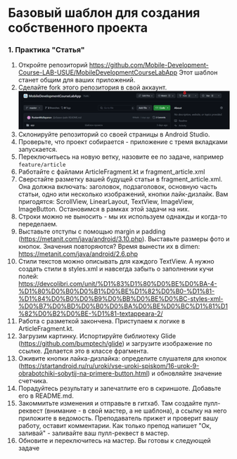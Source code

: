 # Базовый шаблон для создания собственного проекта

### 1. Практика "Статья"

1. Откройте репозиторий https://github.com/Mobile-Development-Course-LAB-USUE/MobileDevelopmentCourseLabApp
Этот шаблон станет общим для ваших приложений. 
2. Сделайте fork этого репозитория в свой аккаунт.
![img.png](readmeImg/img.png)
3. Склонируйте репозиторий со своей страницы в Android Studio. 
4. Проверьте, что проект собирается - приложение с тремя вкладками запускается. 
5. Переключитьесь на новую ветку, назовите ее по задаче, например `feature/article`
6. Работайте с файлами ArticleFragment.kt и fragment_article.xml
7. Сверстайте разметку вашей будущей статьи в fragment_article.xml.
Она должна включать: заголовок, подзаголовок, основную часть статьи, одно или несколько изображений, кнопки лайк-дизлайк.
Вам пригодятся: ScrollView, LinearLayout, TextView, ImageView, ImageButton. Остановимся в рамках этой задачи на них. 
8. Строки можно не выносить - мы их используем однажды и когда-то переделаем. 
9. Выставьте отступы с помощью margin и padding (https://metanit.com/java/android/3.10.php). Выставьте размеры фото и кнопок. 
Значения повторяются? Время вынести их в dimen: https://metanit.com/java/android/2.6.php
10. Стили текстов можно описывать для каждого TextView. А нужно создать стили в styles.xml и навсегда забыть о заполнении 
кучи полей: https://devcolibri.com/unit/%D1%83%D1%80%D0%BE%D0%BA-4-%D1%80%D0%B0%D0%B1%D0%BE%D1%82%D0%B0-%D1%81-%D1%84%D0%B0%D0%B9%D0%BB%D0%BE%D0%BC-styles-xml-%D0%B7%D0%BD%D0%B0%D0%BA%D0%BE%D0%BC%D1%81%D1%82%D0%B2%D0%BE-%D1%81-textappeara-2/
11. Работа с разметкой закончена. Приступаем к логике в ArticleFragment.kt. 
12. Загрузим картинку. Испортируйте библиотеку Glide (https://github.com/bumptech/glide) и загрузите изображение
по ссылке. Делается это в классе фрагмента. 
13. Оживите кнопки лайка-дизлайка: определите слушателя для кнопок (https://startandroid.ru/ru/uroki/vse-uroki-spiskom/16-urok-9-obrabotchiki-sobytij-na-primere-button.html)
и обновляйте значение счетчика.
14. Порадуйтесь результату и запечатлите его в скриншоте. Добавьте его в README.md.
15. Закоммитьте изменения и отправьте в гитхаб. Там создайте пулл-реквест (внимание - в свой мастер, а не шаблона),
а ссылку на него приложите в ведомость. Преподаватель прижет и проверит вашу работу, оставит комментарии. Как только 
препод напишет "Ок, заливай" - заливайте ваш пулл-реквест в мастер. 
16. Обновите и переключитесь на мастер. Вы готовы к следующей задаче
